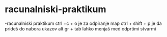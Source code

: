 # racunalniski-praktikum
-racunalniski praktikum
ctrl +c + o je za odpiranje map
ctrl + shift + p je da prideš do nabora ukazov
alt gr + tab lahko menjaš med odprtimi stvarmi
